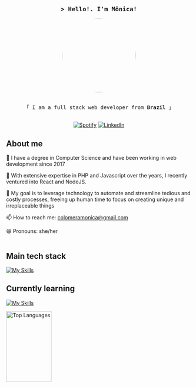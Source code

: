 <!-- Intro  -->
<h3 align="center">
        <samp>&gt; Hello!. I'm Mônica!</samp>
</h3>


<p align="center">
        <img src="https://github.com/colomeramonica/colomeramonica/assets/31771443/1880d178-8d6a-4d18-94b8-01b7dfd7cc6b" width="200" style="border-radius: 50%">
</p>

<p align="center"> 
  <samp>
    <br>
    「 I am a full stack web developer from <b>Brazil</b> 」
    <br>
    <br>
  </samp>
</p>

<p align="center">
  <a href="https://open.spotify.com/user/12147317221?si=8d935d715e994cce" target="_blank"><img src="https://img.shields.io/badge/Spotify-%231ED760.svg?&style=flat-square&logo=spotify&logoColor=white" alt="Spotify"></a>
  <a href="https://www.linkedin.com/in/colomeramonica" target="_blank"><img src="https://img.shields.io/badge/LinkedIn-%230077B5.svg?&style=flat-square&logo=linkedin&logoColor=white" alt="LinkedIn"></a> 
</p>

## About me

<p>
  👯 I have a degree in Computer Science and have been working in web development since 2017 <br/>
        
  🌸 With extensive expertise in PHP and Javascript over the years, I recently ventured into React and NodeJS. <br/>
  
  🎯 My goal is to leverage technology to automate and streamline tedious and costly processes, freeing up human time to focus on creating unique and irreplaceable things <br/>
  
  📫 How to reach me: colomeramonica@gmail.com  <br/>
  
  😄 Pronouns: she/her <br/><br/>  
</p>

## Main tech stack
<p>
  
[![My Skills](https://skillicons.dev/icons?i=php,laravel,docker,nodejs,vue&theme=dark)](https://skillicons.dev)
</p>

## Currently learning
<p>
        
[![My Skills](https://skillicons.dev/icons?i=ts,react,tailwind&theme=dark)](https://skillicons.dev)

</p>
        


<p align="right">
  
 <a href="https://github.com/colomeramonica"><img alt="Top Languages" src="https://denvercoder1-github-readme-stats.vercel.app/api/top-langs/?username=colomeramonica&langs_count=8&layout=compact&theme=react&border_color=7F3FBF&bg_color=0D1117&title_color=F85D7F&icon_color=F8D866" height="192px" width="49.5%"/></a>
  
</p>
